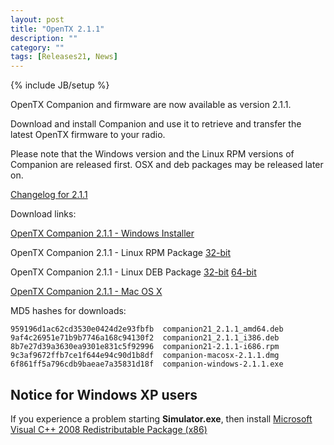 ```yaml
---
layout: post
title: "OpenTX 2.1.1"
description: ""
category: ""
tags: [Releases21, News]
---
```

{% include JB/setup %}

OpenTX Companion and firmware are now available as version 2.1.1.
 
Download and install Companion and use it to retrieve and transfer the latest OpenTX firmware to your radio.

Please note that the Windows version and the Linux RPM versions of Companion are released first. OSX and deb packages may be released later on.

[Changelog for 2.1.1](https://github.com/opentx/opentx/releases/tag/2.1.1)

Download links:

[OpenTX Companion 2.1.1 - Windows Installer](http://downloads-21.open-tx.org/companion/companion-windows-2.1.1.exe)

OpenTX Companion 2.1.1 - Linux RPM Package [32-bit](http://downloads-21.open-tx.org/companion/companion21-2.1.1-i686.rpm)

OpenTX Companion 2.1.1 - Linux DEB Package [32-bit](http://downloads-21.open-tx.org/companion/companion21_2.1.1_i386.deb) [64-bit](http://downloads-21.open-tx.org/companion/companion21_2.1.1_amd64.deb)

[OpenTX Companion 2.1.1 - Mac OS X](http://downloads-21.open-tx.org/companion/companion-macosx-2.1.1.dmg) 

MD5 hashes for downloads:

```
959196d1ac62cd3530e0424d2e93fbfb  companion21_2.1.1_amd64.deb
9af4c26951e71b9b7746a168c94130f2  companion21_2.1.1_i386.deb
8b7e27d39a3630ea9301e831c5f92996  companion21-2.1.1-i686.rpm
9c3af9672ffb7ce1f644e94c90d1b8df  companion-macosx-2.1.1.dmg
6f861ff5a796cdb9baeae7a35831d18f  companion-windows-2.1.1.exe
```

## Notice for Windows XP users
If you experience a problem starting **Simulator.exe**, then install [Microsoft Visual C++ 2008 Redistributable Package (x86)](http://www.microsoft.com/en-us/download/details.aspx?id=29)
